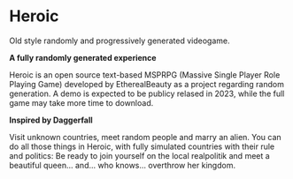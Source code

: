 # Heroic
Old style randomly and progressively generated videogame.

**A fully randomly generated experience**

Heroic is an open source text-based MSPRPG (Massive Single Player Role Playing Game) developed by EtherealBeauty as a project regarding random generation. A demo is expected to be publicy relased in 2023, while the full game may take more time to download.

**Inspired by Daggerfall**

Visit unknown countries, meet random people and marry an alien.
You can do all those things in Heroic, with fully simulated countries with their rule and politics: Be ready to join yourself on the local realpolitik and meet a beautiful queen... and... who knows... overthrow her kingdom.